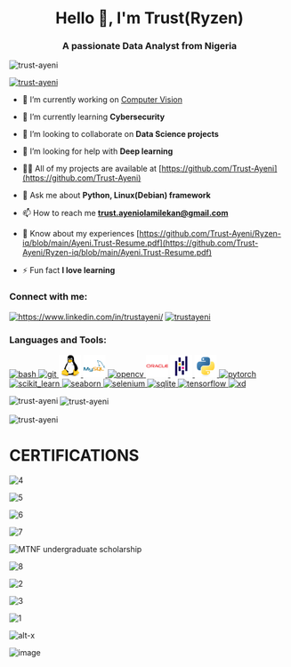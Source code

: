 <h1 align="center">Hello 👋, I'm Trust(Ryzen)</h1>
<h3 align="center">A passionate Data Analyst from Nigeria</h3>

<p align="left"> <img src="https://komarev.com/ghpvc/?username=trust-ayeni&label=Profile%20views&color=0e75b6&style=flat" alt="trust-ayeni" /> </p>

<p align="left"> <a href="https://github.com/ryo-ma/github-profile-trophy"><img src="https://github-profile-trophy.vercel.app/?username=trust-ayeni" alt="trust-ayeni" /></a> </p>

- 🔭 I’m currently working on [Computer Vision]()

- 🌱 I’m currently learning **Cybersecurity**

- 👯 I’m looking to collaborate on **Data Science projects**

- 🤝 I’m looking for help with **Deep learning**

- 👨‍💻 All of my projects are available at [https://github.com/Trust-Ayeni](https://github.com/Trust-Ayeni)

- 💬 Ask me about **Python, Linux(Debian) framework**

- 📫 How to reach me **trust.ayeniolamilekan@gmail.com**

- 📄 Know about my experiences [https://github.com/Trust-Ayeni/Ryzen-iq/blob/main/Ayeni.Trust-Resume.pdf](https://github.com/Trust-Ayeni/Ryzen-iq/blob/main/Ayeni.Trust-Resume.pdf)

- ⚡ Fun fact **I love learning**

<h3 align="left">Connect with me:</h3>
<p align="left">
<a href="https://linkedin.com/in/https://www.linkedin.com/in/trustayeni/" target="blank"><img align="center" src="https://raw.githubusercontent.com/rahuldkjain/github-profile-readme-generator/master/src/images/icons/Social/linked-in-alt.svg" alt="https://www.linkedin.com/in/trustayeni/" height="30" width="40" /></a>
<a href="https://kaggle.com/trustayeni" target="blank"><img align="center" src="https://raw.githubusercontent.com/rahuldkjain/github-profile-readme-generator/master/src/images/icons/Social/kaggle.svg" alt="trustayeni" height="30" width="40" /></a>
</p>

<h3 align="left">Languages and Tools:</h3>
<p align="left"> <a href="https://www.gnu.org/software/bash/" target="_blank" rel="noreferrer"> <img src="https://www.vectorlogo.zone/logos/gnu_bash/gnu_bash-icon.svg" alt="bash" width="40" height="40"/> </a> <a href="https://git-scm.com/" target="_blank" rel="noreferrer"> <img src="https://www.vectorlogo.zone/logos/git-scm/git-scm-icon.svg" alt="git" width="40" height="40"/> </a> <a href="https://www.linux.org/" target="_blank" rel="noreferrer"> <img src="https://raw.githubusercontent.com/devicons/devicon/master/icons/linux/linux-original.svg" alt="linux" width="40" height="40"/> </a> <a href="https://www.mysql.com/" target="_blank" rel="noreferrer"> <img src="https://raw.githubusercontent.com/devicons/devicon/master/icons/mysql/mysql-original-wordmark.svg" alt="mysql" width="40" height="40"/> </a> <a href="https://opencv.org/" target="_blank" rel="noreferrer"> <img src="https://www.vectorlogo.zone/logos/opencv/opencv-icon.svg" alt="opencv" width="40" height="40"/> </a> <a href="https://www.oracle.com/" target="_blank" rel="noreferrer"> <img src="https://raw.githubusercontent.com/devicons/devicon/master/icons/oracle/oracle-original.svg" alt="oracle" width="40" height="40"/> </a> <a href="https://pandas.pydata.org/" target="_blank" rel="noreferrer"> <img src="https://raw.githubusercontent.com/devicons/devicon/2ae2a900d2f041da66e950e4d48052658d850630/icons/pandas/pandas-original.svg" alt="pandas" width="40" height="40"/> </a> <a href="https://www.python.org" target="_blank" rel="noreferrer"> <img src="https://raw.githubusercontent.com/devicons/devicon/master/icons/python/python-original.svg" alt="python" width="40" height="40"/> </a> <a href="https://pytorch.org/" target="_blank" rel="noreferrer"> <img src="https://www.vectorlogo.zone/logos/pytorch/pytorch-icon.svg" alt="pytorch" width="40" height="40"/> </a> <a href="https://scikit-learn.org/" target="_blank" rel="noreferrer"> <img src="https://upload.wikimedia.org/wikipedia/commons/0/05/Scikit_learn_logo_small.svg" alt="scikit_learn" width="40" height="40"/> </a> <a href="https://seaborn.pydata.org/" target="_blank" rel="noreferrer"> <img src="https://seaborn.pydata.org/_images/logo-mark-lightbg.svg" alt="seaborn" width="40" height="40"/> </a> <a href="https://www.selenium.dev" target="_blank" rel="noreferrer"> <img src="https://raw.githubusercontent.com/detain/svg-logos/780f25886640cef088af994181646db2f6b1a3f8/svg/selenium-logo.svg" alt="selenium" width="40" height="40"/> </a> <a href="https://www.sqlite.org/" target="_blank" rel="noreferrer"> <img src="https://www.vectorlogo.zone/logos/sqlite/sqlite-icon.svg" alt="sqlite" width="40" height="40"/> </a> <a href="https://www.tensorflow.org" target="_blank" rel="noreferrer"> <img src="https://www.vectorlogo.zone/logos/tensorflow/tensorflow-icon.svg" alt="tensorflow" width="40" height="40"/> </a> <a href="https://www.adobe.com/products/xd.html" target="_blank" rel="noreferrer"> <img src="https://cdn.worldvectorlogo.com/logos/adobe-xd.svg" alt="xd" width="40" height="40"/> </a> </p>

<p><img align="left" src="https://github-readme-stats.vercel.app/api/top-langs?username=trust-ayeni&show_icons=true&locale=en&layout=compact" alt="trust-ayeni" /></p>

<p>&nbsp;<img align="center" src="https://github-readme-stats.vercel.app/api?username=trust-ayeni&show_icons=true&locale=en" alt="trust-ayeni" /></p>

<p><img align="center" src="https://github-readme-streak-stats.herokuapp.com/?user=trust-ayeni&" alt="trust-ayeni" /></p>


# CERTIFICATIONS
![4](https://user-images.githubusercontent.com/96830808/169004234-8c970d3b-2923-45cc-8314-84366ddc0b8a.PNG)

![5](https://user-images.githubusercontent.com/96830808/169004283-d0c9f32c-8dec-47cd-b92c-94582dcc0b1d.PNG)

![6](https://user-images.githubusercontent.com/96830808/169004351-3fc1114c-289b-409e-aacc-9ae008052679.PNG)

![7](https://user-images.githubusercontent.com/96830808/169004402-1ac134c5-02ab-4e2c-90d0-b65ed52a8b4c.PNG)

![MTNF undergraduate scholarship](https://user-images.githubusercontent.com/96830808/169001380-030d80b4-453e-41a3-a34b-b99dea2051ea.jpg)

![8](https://user-images.githubusercontent.com/96830808/169004507-7238d1c1-2139-4904-8667-b7238f8f3797.PNG)

![2](https://user-images.githubusercontent.com/96830808/169004565-f6619ce5-d94c-4cc4-9d7f-942e400bb41f.PNG)

![3](https://user-images.githubusercontent.com/96830808/169004576-0d7ef1e8-9a4e-4e3f-bdac-f9e10b7427d0.PNG)

![1](https://user-images.githubusercontent.com/96830808/169004581-5685e1b6-e240-485d-95f1-abad44e0a701.PNG)

![alt-x](https://user-images.githubusercontent.com/96830808/174746341-bdcc676f-afd5-4cfc-9db5-d957c0802779.png)

![image](https://user-images.githubusercontent.com/96830808/183142801-90baf0b1-75c8-435e-8c38-a7a36c6dc5bc.png)



